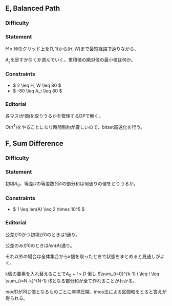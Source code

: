 ## E, Balanced Path
### Difficulty

### Statement
$H$ x $W$のグリッド上を$(1,1)$から$(H, W)$まで最短経路で辿りながら、

$A_{ij}$を足すか引くか選んでいく。累積値の絶対値の最小値は何か。

### Constraints
- $ 2 \leq H, W \leq 80 $
- $ -80 \leq A_i \leq 80 $

### Editorial
各マス$i$が値$j$を取りうるかを管理するDPで解く。

$O(n^4)$をやることになり時間制約が厳しいので、bitset高速化を行う。

## F, Sum Difference
### Difficulty

### Statement
初項$A_0$、等差$D$の等差数列$A$の部分和は何通りの値をとりうるか。

### Constraints
- $ 1 \leq len(A) \leq 2 \times 10^5 $

### Editorial


公差が0かつ初項が0のときは1通り。

公差のみが0のときは$len(A)$通り。

それ以外の場合は全体集合から$k$個を取ったときで状態をまとめると見通しがよく、

k個の要素を入れ替えることで$A_0 + I \times D$ 
但し $\sum_{i=0}^{k-1} i \leq I \leq \sum_{i=N-k}^{N-1} i$となる部分和が全て作れることがわかる。

$mod D$が同じ値となるものごとに座標圧縮、imos法による区間和をとると答えが得られる。